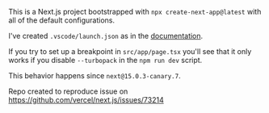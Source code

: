 This is a Next.js project bootstrapped with `npx create-next-app@latest` with all of the default configurations.

I've created `.vscode/launch.json` as in the [documentation](https://nextjs.org/docs/app/building-your-application/configuring/debugging).

If you try to set up a breakpoint in `src/app/page.tsx` you'll see that it only works if you disable `--turbopack` in the `npm run dev` script.

This behavior happens since `next@15.0.3-canary.7`.

Repo created to reproduce issue on <https://github.com/vercel/next.js/issues/73214>
